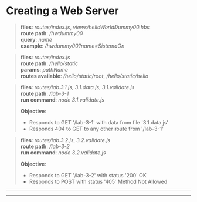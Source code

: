 
# Creating a Web Server

>**files**: _routes/index.js_, _views/helloWorldDummy00.hbs_\
>**route path**: _/hwdummy00_\
>**query**: _name_\
>**example**: _/hwdummy00?name=SistemaOn_

>**files**: _routes/index.js_\
>**route path**: _/hello/static_\
>**params**: _pathName_\
>**routes available**: _/hello/static/root_, _/hello/static/hello_

>**files**: _routes/lab.3.1.js_, _3.1.data.js_, _3.1.validate.js_\
>**route path**: _/lab-3-1_\
>**run command**: _node 3.1.validate.js_
>
>**Objective**:
> - Responds to GET '/lab-3-1' with data from file '3.1.data.js'
> - Responds 404 to GET to any other route from '/lab-3-1'

>**files**: _routes/lab.3.2.js_, _3.2.validate.js_\
>**route path**: _/lab-3-2_\
>**run command**: _node 3.2.validate.js_
>
>**Objective**:
> - Responds to GET '/lab-3-2' with status '200' OK
> - Responds to POST with status '405' Method Not Allowed

---
---